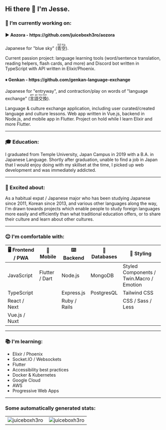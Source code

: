 <div>
  <h2>Hi there 👋 I'm Jesse.</h2>

  <h3>🚀 I’m currently working on:</h3>
  <h4>▶️ Aozora - https://github.com/juiceboxh3ro/aozora</h4>
  <p>Japanese for "blue sky" (<ruby>青<rt>푸른</rt>空<rt>하늘</rt></ruby>).</p>
  <p>Current passion project: language learning tools (word/sentence translation, reading helpers, flash cards, and more) and Discord bot written in TypeScript with API written in Elixir/Phoenix.</p>
  <h4>⏸ Genkan - https://github.com/genkan-language-exchange</h4>
  <p>Japanese for "entryway", and contraction/play on words of "language exchange" (<ruby>言<rt>gen</rt>語<rt>go</rt>交<rt>kou</rt>換<rt>kan</rt></ruby>).</p>
  <p>Language & culture exchange application, including user curated/created language and culture lessons. Web app written in Vue.js, backend in Node.js, and mobile app in Flutter. Project on hold while I learn Elixir and more Flutter.</p>
  <hr>

  <h3>🎓 Education:</h3>
  <p>I graduated from Temple University, Japan Campus in 2019 with a B.A. in Japanese Language. Shortly after graduation, unable to find a job in Japan that I would enjoy doing with my skillset at the time, I picked up web development and was immediately addicted.</p>
  <hr>
  <h3>🤩 Excited about:</h3>
  <p>As a habitual expat / Japanese major who has been studying Japanese since 2011, Korean since 2013, and various other languages along the way, I'm drawn towards projects which enable people to study foreign languages more easily and efficiently than what traditional education offers, or to share their culture and learn about other cultures.</p>
  <hr>
  <h3>😌 I'm comfortable with:</h3>
  <table>
    <thead>
      <tr>
        <th>🖥 Frontend / PWA</th>
        <th>📱 Mobile</th>
        <th>⌨️ Backend</th>
        <th>📀 Databases</th>
        <th>🎨 Styling</th>
      </tr>
    </thead>
    <tbody>
      <tr>
        <td>JavaScript</td>
        <td>Flutter / Dart</td>
        <td>Node.js</td>
        <td>MongoDB</td>
        <td>Styled Components / Twin.Macro / Emotion</td>
      </tr>
      <tr>
        <td>TypeScript</td>
        <td></td>
        <td>Express.js</td>
        <td>PostgresQL</td>
        <td>Tailwind CSS</td>
      </tr>
      <tr>
        <td>React / Next</td>
        <td></td>
        <td>Ruby / Rails</td>
        <td></td>
        <td>CSS / Sass / Less</td>
      </tr>
      <tr>
        <td>Vue.js / Nuxt</td>
        <td></td>
        <td></td>
        <td></td>
        <td></td>
      </tr>
    </tbody>
  </table>
  <hr>
  <h3>📚 I'm learning:</h3>
  <ul>
    <li>Elixir / Phoenix</li>
    <li>Socket.IO / Websockets</li>
    <li>Flutter</li>
    <li>Accessibility best practices</li>
    <li>Docker & Kubernetes</li>
    <li>Google Cloud</li>
    <li>AWS</li>
    <li>Progressive Web Apps</li>
  </ul>
</div>
<hr>
<h3 align="left">Some automatically generated stats:</h3>
<table>
  <tr>
    <td>
      <img align="left" src="https://github-readme-stats.vercel.app/api/top-langs?username=juiceboxh3ro&show_icons=true&locale=en&layout=compact&text_color=ffffff&hide_border=true&bg_color=0E141B&title_color=4A67F7" alt="juiceboxh3ro" />
    </td>
    <td>
      <img align="center" src="https://github-readme-stats.vercel.app/api?username=juiceboxh3ro&show_icons=true&text_color=ffffff&hide_border=true&bg_color=0E141B&title_color=4A67F7&locale=en" alt="juiceboxh3ro" />
    </td>
  </tr>
</table>
